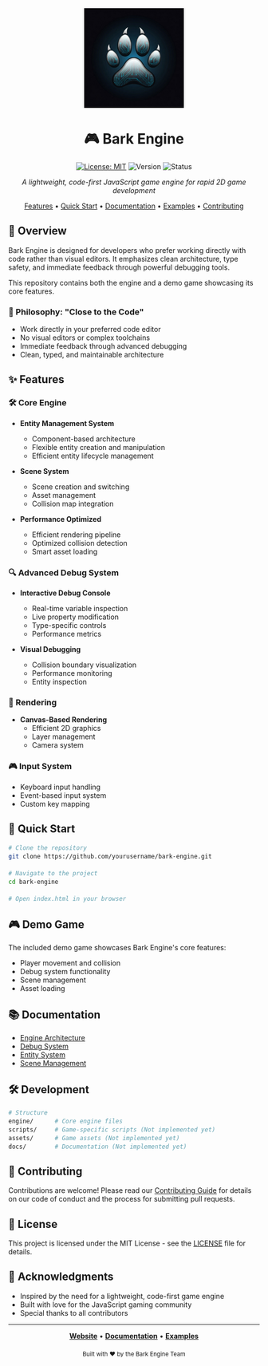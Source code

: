 

<div align="center">
  <img src="assets/bark_engine_logo.png" alt="Bark Engine Logo" width="200"/>

  # 🎮 Bark Engine
  
  [![License: MIT](https://img.shields.io/badge/License-MIT-yellow.svg)](https://opensource.org/licenses/MIT)
  ![Version](https://img.shields.io/badge/version-0.1.0-blue)
  ![Status](https://img.shields.io/badge/status-active-success)
  
  *A lightweight, code-first JavaScript game engine for rapid 2D game development*

  [Features](#features) •
  [Quick Start](#quick-start) •
  [Documentation](#documentation) •
  [Examples](#examples) •
  [Contributing](#contributing)

</div>

## 🚀 Overview

Bark Engine is designed for developers who prefer working directly with code rather than visual editors. It emphasizes clean architecture, type safety, and immediate feedback through powerful debugging tools.

This repository contains both the engine and a demo game showcasing its core features.

### 🎯 Philosophy: "Close to the Code"
- Work directly in your preferred code editor
- No visual editors or complex toolchains
- Immediate feedback through advanced debugging
- Clean, typed, and maintainable architecture

## ✨ Features

### 🛠️ Core Engine
- **Entity Management System**
  - Component-based architecture
  - Flexible entity creation and manipulation
  - Efficient entity lifecycle management

- **Scene System**
  - Scene creation and switching
  - Asset management
  - Collision map integration

- **Performance Optimized**
  - Efficient rendering pipeline
  - Optimized collision detection
  - Smart asset loading

### 🔍 Advanced Debug System
- **Interactive Debug Console**
  - Real-time variable inspection
  - Live property modification
  - Type-specific controls
  - Performance metrics

- **Visual Debugging**
  - Collision boundary visualization
  - Performance monitoring
  - Entity inspection

### 🎨 Rendering
- **Canvas-Based Rendering**
  - Efficient 2D graphics
  - Layer management
  - Camera system

### 🎮 Input System
- Keyboard input handling
- Event-based input system
- Custom key mapping

## 🚦 Quick Start

```bash
# Clone the repository
git clone https://github.com/yourusername/bark-engine.git

# Navigate to the project
cd bark-engine

# Open index.html in your browser
```

## 🎮 Demo Game

The included demo game showcases Bark Engine's core features:
- Player movement and collision
- Debug system functionality
- Scene management
- Asset loading

## 📚 Documentation

- [Engine Architecture](docs/architecture.md)
- [Debug System](docs/debug-system.md)
- [Entity System](docs/entity-system.md)
- [Scene Management](docs/scene-management.md)

## 🛠️ Development

```bash
# Structure
engine/      # Core engine files
scripts/     # Game-specific scripts (Not implemented yet)
assets/      # Game assets (Not implemented yet)
docs/        # Documentation (Not implemented yet)
```

## 🤝 Contributing

Contributions are welcome! Please read our [Contributing Guide](CONTRIBUTING.md) for details on our code of conduct and the process for submitting pull requests.

## 📜 License

This project is licensed under the MIT License - see the [LICENSE](LICENSE) file for details.

## 🌟 Acknowledgments

- Inspired by the need for a lightweight, code-first game engine
- Built with love for the JavaScript gaming community
- Special thanks to all contributors

---

<div align="center">
  
  **[Website](https://bark-engine.dev)** •
  **[Documentation](https://docs.bark-engine.dev)** •
  **[Examples](https://examples.bark-engine.dev)**

  <sub>Built with ❤️ by the Bark Engine Team</sub>
</div>